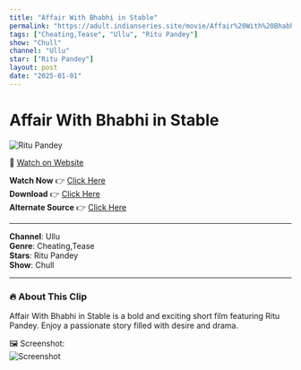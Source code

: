 ```yaml
---
title: "Affair With Bhabhi in Stable"
permalink: "https://adult.indianseries.site/movie/Affair%20With%20Bhabhi%20in%20Stable"
tags: ["Cheating,Tease", "Ullu", "Ritu Pandey"]
show: "Chull"
channel: "Ullu"
star: ["Ritu Pandey"]
layout: post
date: "2025-01-01"
---
```


# Affair With Bhabhi in Stable

![Ritu Pandey](https://shorts.desisins.com/wp-content/uploads/2024/06/Tabele-Main-Ritu-Pandey-DesiSins.com_.jpg)

🔗 [Watch on Website](https://adult.indianseries.site/movie/Affair%20With%20Bhabhi%20in%20Stable)

**Watch Now** 👉 [Click Here](https://adult.indianseries.site/movie/Affair%20With%20Bhabhi%20in%20Stable)  
**Download** 👉 [Click Here](https://adult.indianseries.site/movie/Affair%20With%20Bhabhi%20in%20Stable)  
**Alternate Source** 👉 [Click Here](https://adult.indianseries.site/movie/Affair%20With%20Bhabhi%20in%20Stable)

---

**Channel**: Ullu  
**Genre**: Cheating,Tease  
**Stars**: Ritu Pandey  
**Show**: Chull

---

### 🔥 About This Clip

Affair With Bhabhi in Stable is a bold and exciting short film featuring Ritu Pandey. Enjoy a passionate story filled with desire and drama.
 
🖼️ Screenshot:  
![Screenshot](https://shorts.desisins.com/wp-content/uploads/2024/06/Tabele-Main-Ritu-Pandey-DesiSins.com_.jpg)
